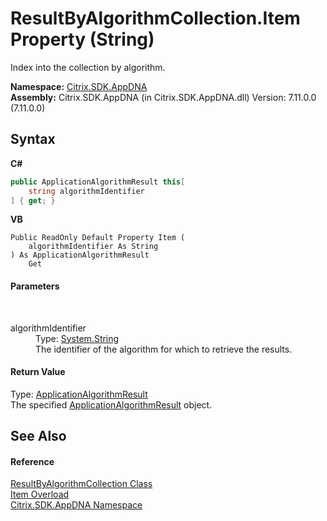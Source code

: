 # ResultByAlgorithmCollection.Item Property (String)
 

Index into the collection by algorithm.

**Namespace:**&nbsp;[Citrix.SDK.AppDNA](index.md)<br />**Assembly:**&nbsp;Citrix.SDK.AppDNA (in Citrix.SDK.AppDNA.dll) Version: 7.11.0.0 (7.11.0.0)

## Syntax

**C#**
```csharp
public ApplicationAlgorithmResult this[
	string algorithmIdentifier
] { get; }
```

**VB**
```vbnet
Public ReadOnly Default Property Item ( 
	algorithmIdentifier As String
) As ApplicationAlgorithmResult
	Get
```


#### Parameters
&nbsp;<dl><dt>algorithmIdentifier</dt><dd>Type: <a href="http://msdn2.microsoft.com/en-us/library/s1wwdcbf" target="_blank">System.String</a><br />The identifier of the algorithm for which to retrieve the results.</dd></dl>

#### Return Value
Type: <a href="ab7fa855-8fef-a95f-332f-69196709e022">ApplicationAlgorithmResult</a><br />The specified <a href="ab7fa855-8fef-a95f-332f-69196709e022">ApplicationAlgorithmResult</a> object.

## See Also


#### Reference
<a href="fe7bc65e-e48f-b156-bd10-fbd409c12241">ResultByAlgorithmCollection Class</a><br /><a href="db121762-ded7-b8a1-68b3-d932f589c452">Item Overload</a><br /><a href="fe2d265b-410b-8b11-1eb4-a790e0b062bf">Citrix.SDK.AppDNA Namespace</a><br />